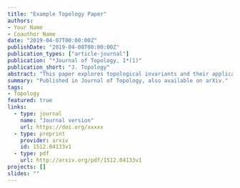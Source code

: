 ```yaml
---
title: "Example Topology Paper"
authors:
- Your Name
- Coauthor Name
date: "2019-04-07T00:00:00Z"
publishDate: "2019-04-08T00:00:00Z"
publication_types: ["article-journal"]
publication: "*Journal of Topology, 1*(1)"
publication_short: "J. Topology"
abstract: "This paper explores topological invariants and their applications in low-dimensional topology."
summary: "Published in Journal of Topology, also available on arXiv."
tags:
- Topology
featured: true
links:
  - type: journal
    name: "Journal version"
    url: https://doi.org/xxxxx
  - type: preprint
    provider: arxiv
    id: 1512.04133v1
  - type: pdf
    url: http://arxiv.org/pdf/1512.04133v1
projects: []
slides: ""
---
```


